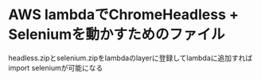 # AWS lambdaでChromeHeadless + Seleniumを動かすためのファイル
headless.zipとselenium.zipをlambdaのlayerに登録してlambdaに追加すればimport seleniumが可能になる